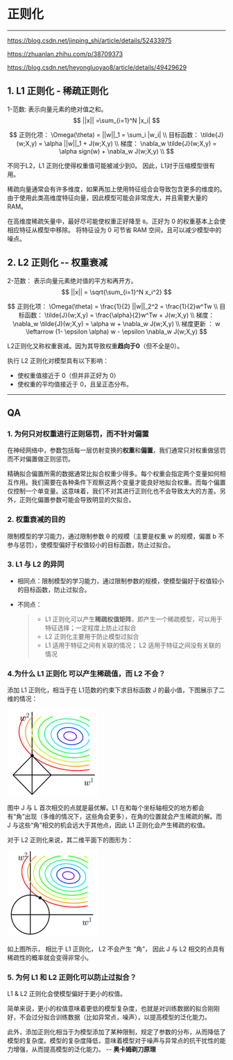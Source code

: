 # 正则化

---

https://blog.csdn.net/jinping_shi/article/details/52433975

https://zhuanlan.zhihu.com/p/38709373

https://blog.csdn.net/heyongluoyao8/article/details/49429629

## 1. L1 正则化 - 稀疏正则化

1-范数: 表示向量元素的绝对值之和。
$$
||x|| =\sum_{i=1}^N |x_i|
$$

$$
正则化项： \Omega(\theta) = ||w||_1 =  \sum_i |w_i| \\
目标函数： \tilde{J}(w;X,y) = \alpha ||w||_1  + J(w;X,y)  \\
梯度： \nabla_w \tilde{J}(w;X,y) = \alpha sign(w) + \nabla_w J(w;X,y) \\
$$

不同于L2，L1 正则化使得权重值可能被减少到0。 因此，L1对于压缩模型很有用。

稀疏向量通常会有许多维度，如果再加上使用特征组合会导致包含更多的维度的。由于使用此类高维度特征向量，因此模型可能会非常庞大，并且需要大量的 RAM。

在高维度稀疏矢量中，最好尽可能使权重正好降至 `0`。正好为 0 的权重基本上会使相应特征从模型中移除。 将特征设为 0 可节省 RAM 空间，且可以减少模型中的噪点。

## 2. L2 正则化 -- 权重衰减

2-范数： 表示向量元素绝对值的平方和再开方。
$$
||x|| = \sqrt{\sum_{i=1}^N x_i^2}
$$

$$
正则化项： \Omega(\theta) = \frac{1}{2} ||w||_2^2  = \frac{1}{2}w^Tw \\
目标函数： \tilde{J}(w;X,y) = \frac{\alpha}{2}w^Tw  + J(w;X,y)  \\
梯度： \nabla_w \tilde{J}(w;X,y) = \alpha w + \nabla_w J(w;X,y) \\
梯度更新 ： w \leftarrow (1- \epsilon \alpha) w - \epsilon \nabla_w J(w;X,y)
$$

L2正则化又称权重衰减。因为其导致权重**趋向于0**（但不全是0）。

执行 L2 正则化对模型具有以下影响：

- 使权重值接近于 0（但并非正好为 0）
- 使权重的平均值接近于 0，且呈正态分布。



---

## QA

### 1. 为何只对权重进行正则惩罚，而不针对偏置

在神经网络中，参数包括每一层仿射变换的**权重**和**偏置**，我们通常只对权重做惩罚而不对偏置做正则惩罚。

精确拟合偏置所需的数据通常比拟合权重少得多。每个权重会指定两个变量如何相互作用。我们需要在各种条件下观察这两个变量才能良好地拟合权重。而每个偏置仅控制一个单变量。这意味着，我们不对其进行正则化也不会导致太大的方差。另外，正则化偏置参数可能会导致明显的欠拟合。

### 2. 权重衰减的目的

限制模型的学习能力，通过限制参数 θ 的规模（主要是权重 w 的规模，偏置 b 不参与惩罚），使模型偏好于权值较小的目标函数，防止过拟合。

### 3. L1 与 L2 的异同

- 相同点：限制模型的学习能力，通过限制参数的规模，使模型偏好于权值较小的目标函数，防止过拟合。

- 不同点：

  > - L1 正则化可以产生**稀疏权值矩阵**，即产生一个稀疏模型，可以用于特征选择；一定程度上防止过拟合
  > - L2 正则化主要用于防止模型过拟合
  > - L1 适用于特征之间有关联的情况； L2 适用于特征之间没有关联的情况

### 4.为什么 L1 正则化 可以产生稀疏值，而 L2 不会？

添加 L1 正则化，相当于在 L1范数的约束下求目标函数 J 的最小值，下图展示了二维的情况：

![L1](..\img\正则化\L1.png)

图中 J 与 L 首次相交的点就是最优解。L1 在和每个坐标轴相交的地方都会有“角”出现（多维的情况下，这些角会更多），在角的位置就会产生稀疏的解。而 J 与这些“角”相交的机会远大于其他点，因此 L1 正则化会产生稀疏的权值。

对于 L2 正则化来说，其二维平面下的图形为：

![L2](..\img\正则化\L2.png)

如上图所示， 相比于 L1 正则化， L2 不会产生 “角”， 因此 J 与 L2 相交的点具有稀疏性的概率就会变得非常小。

### 5. 为何 L1 和 L2 正则化可以防止过拟合？

L1 & L2 正则化会使模型偏好于更小的权值。

简单来说，更小的权值意味着更低的模型复杂度，也就是对训练数据的拟合刚刚好，不会过分拟合训练数据（比如异常点，噪声），以提高模型的泛化能力。

此外，添加正则化相当于为模型添加了某种限制，规定了参数的分布，从而降低了模型的复杂度。模型的复杂度降低，意味着模型对于噪声与异常点的抗干扰性的能力增强，从而提高模型的泛化能力。 -- **奥卡姆剃刀原理**

